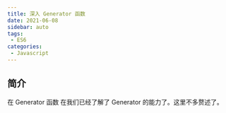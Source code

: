 ```yaml
---
title: 深入 Generator 函数
date: 2021-06-08
sidebar: auto
tags: 
 - ES6
categories:
 - Javascript
---
```


## 简介

在 Generator 函数 在我们已经了解了 Generator 的能力了。这里不多赘述了。


## 



